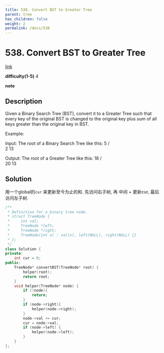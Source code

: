 ```yaml
---
title: 538. Convert BST to Greater Tree
parent: tree
has_children: false
weight: 2
permalink: /docs/538
---
```

# 538. Convert BST to Greater Tree
[link](https://leetcode.com/problems/convert-bst-to-greater-tree/)

**difficulty(1-5)**
4

**note**

## Description
Given a Binary Search Tree (BST), convert it to a Greater Tree such that every key of the original BST is changed to the original key plus sum of all keys greater than the original key in BST.

Example:

Input: The root of a Binary Search Tree like this:
              5
            /   \
           2     13

Output: The root of a Greater Tree like this:
             18
            /   \
          20     13

## Solution

用一个global的`cur` 来更新至今为止的和.
先访问右子树, 再 中间 + 更新cur, 最后访问左子树.
```c++
/**
 * Definition for a binary tree node.
 * struct TreeNode {
 *     int val;
 *     TreeNode *left;
 *     TreeNode *right;
 *     TreeNode(int x) : val(x), left(NULL), right(NULL) {}
 * };
 */
class Solution {
private:
    int cur = 0;
public:
    TreeNode* convertBST(TreeNode* root) {
        helper(root);
        return root;
    }
    void helper(TreeNode* node) {
        if (!node){
            return;
        }
        if (node->right){
            helper(node->right);
        }
        node->val += cur;
        cur = node->val;
        if (node->left) {
            helper(node->left);
        }
    }
};
```